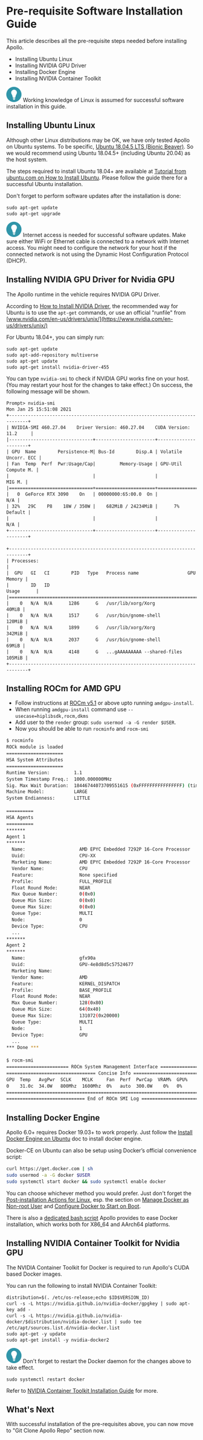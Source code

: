 # Pre-requisite Software Installation Guide

This article describes all the pre-requisite steps needed before installing
Apollo.

- Installing Ubuntu Linux
- Installing NVIDIA GPU Driver
- Installing Docker Engine
- Installing NVIDIA Container Toolkit

![tip_icon](images/tip_icon.png) Working knowledge of Linux is assumed for
successful software installation in this guide.

## Installing Ubuntu Linux

Although other Linux distributions may be OK, we have only tested Apollo on
Ubuntu systems. To be specific,
[Ubuntu 18.04.5 LTS (Bionic Beaver)](https://releases.ubuntu.com/18.04.5/). So
we would recommend using Ubuntu 18.04.5+ (including Ubuntu 20.04) as the host
system.

The steps required to install Ubuntu 18.04+ are available at
[Tutorial from ubuntu.com on How to Install Ubuntu](https://ubuntu.com/tutorials/install-ubuntu-desktop).
Please follow the guide there for a successful Ubuntu installation.

Don't forget to perform software updates after the installation is done:

```shell
sudo apt-get update
sudo apt-get upgrade
```

![](images/tip_icon.png) Internet access is needed for successful software
updates. Make sure either WiFi or Ethernet cable is connected to a network with
Internet access. You might need to configure the network for your host if the
connected network is not using the Dynamic Host Configuration Protocol (DHCP).

## Installing NVIDIA GPU Driver for Nvidia GPU

The Apollo runtime in the vehicle requires NVIDIA GPU Driver.

According to
[How to Install NVIDIA Driver](https://github.com/NVIDIA/nvidia-docker/wiki/Frequently-Asked-Questions#how-do-i-install-the-nvidia-driver),
the recommended way for Ubuntu is to use the `apt-get` commands, or use an
official "runfile" from
[www.nvidia.com/en-us/drivers/unix/](https://www.nvidia.com/en-us/drivers/unix/)

For Ubuntu 18.04+, you can simply run:

```
sudo apt-get update
sudo apt-add-repository multiverse
sudo apt-get update
sudo apt-get install nvidia-driver-455
```

You can type `nvidia-smi` to check if NVIDIA GPU works fine on your host. (You
may restart your host for the changes to take effect.) On success, the following
message will be shown.

```
Prompt> nvidia-smi
Mon Jan 25 15:51:08 2021
+-----------------------------------------------------------------------------+
| NVIDIA-SMI 460.27.04    Driver Version: 460.27.04    CUDA Version: 11.2     |
|-------------------------------+----------------------+----------------------+
| GPU  Name        Persistence-M| Bus-Id        Disp.A | Volatile Uncorr. ECC |
| Fan  Temp  Perf  Pwr:Usage/Cap|         Memory-Usage | GPU-Util  Compute M. |
|                               |                      |               MIG M. |
|===============================+======================+======================|
|   0  GeForce RTX 3090    On   | 00000000:65:00.0  On |                  N/A |
| 32%   29C    P8    18W / 350W |    682MiB / 24234MiB |      7%      Default |
|                               |                      |                  N/A |
+-------------------------------+----------------------+----------------------+

+-----------------------------------------------------------------------------+
| Processes:                                                                  |
|  GPU   GI   CI        PID   Type   Process name                  GPU Memory |
|        ID   ID                                                   Usage      |
|=============================================================================|
|    0   N/A  N/A      1286      G   /usr/lib/xorg/Xorg                 40MiB |
|    0   N/A  N/A      1517      G   /usr/bin/gnome-shell              120MiB |
|    0   N/A  N/A      1899      G   /usr/lib/xorg/Xorg                342MiB |
|    0   N/A  N/A      2037      G   /usr/bin/gnome-shell               69MiB |
|    0   N/A  N/A      4148      G   ...gAAAAAAAAA --shared-files      105MiB |
+-----------------------------------------------------------------------------+
```

## Installing ROCm for AMD GPU

- Follow instructions at [ROCm
  v5.1](https://docs.amd.com/bundle/ROCm-Installation-Guide-v5.1/page/Prerequisite_Actions.html) or above upto running `amdgpu-install`.
- When running `amdgpu-install` command use `--usecase=hiplibsdk,rocm,dkms`
- Add user to the `render` group: `sudo usermod -a -G render $USER`.
- Now you should be able to run `rocminfo` and `rocm-smi`
```bash
$ rocminfo
ROCk module is loaded
=====================
HSA System Attributes
=====================
Runtime Version:         1.1
System Timestamp Freq.:  1000.000000MHz
Sig. Max Wait Duration:  18446744073709551615 (0xFFFFFFFFFFFFFFFF) (timestamp count)
Machine Model:           LARGE
System Endianness:       LITTLE

==========
HSA Agents
==========
*******
Agent 1
*******
  Name:                    AMD EPYC Embedded 7292P 16-Core Processor
  Uuid:                    CPU-XX
  Marketing Name:          AMD EPYC Embedded 7292P 16-Core Processor
  Vendor Name:             CPU
  Feature:                 None specified
  Profile:                 FULL_PROFILE
  Float Round Mode:        NEAR
  Max Queue Number:        0(0x0)
  Queue Min Size:          0(0x0)
  Queue Max Size:          0(0x0)
  Queue Type:              MULTI
  Node:                    0
  Device Type:             CPU
  ...
*******
Agent 2
*******
  Name:                    gfx90a
  Uuid:                    GPU-4e8d8d5c57524677
  Marketing Name:
  Vendor Name:             AMD
  Feature:                 KERNEL_DISPATCH
  Profile:                 BASE_PROFILE
  Float Round Mode:        NEAR
  Max Queue Number:        128(0x80)
  Queue Min Size:          64(0x40)
  Queue Max Size:          131072(0x20000)
  Queue Type:              MULTI
  Node:                    1
  Device Type:             GPU
  ...
*** Done ***

$ rocm-smi
======================= ROCm System Management Interface =======================
================================= Concise Info =================================
GPU  Temp   AvgPwr  SCLK    MCLK     Fan  Perf  PwrCap  VRAM%  GPU%
0    31.0c  34.0W   800Mhz  1600Mhz  0%   auto  300.0W    0%   0%
================================================================================
============================= End of ROCm SMI Log ==============================
```

## Installing Docker Engine

Apollo 6.0+ requires Docker 19.03+ to work properly. Just follow the
[Install Docker Engine on Ubuntu](https://docs.docker.com/engine/install/ubuntu/)
doc to install docker engine.

Docker-CE on Ubuntu can also be setup using Docker’s official convenience
script:

```bash
curl https://get.docker.com | sh
sudo usermod -a -G docker $USER
sudo systemctl start docker && sudo systemctl enable docker
```

You can choose whichever method you would prefer. Just don't forget the
[Post-installation Actions for Linux](https://docs.docker.com/engine/install/linux-postinstall/),
esp. the section on
[Manage Docker as Non-root User](https://docs.docker.com/engine/install/linux-postinstall/#manage-docker-as-a-non-root-user)
and
[Configure Docker to Start on Boot](https://docs.docker.com/engine/install/linux-postinstall/#configure-docker-to-start-on-boot).

There is also a
[dedicated bash script](../../docker/setup_host/install_docker.sh) Apollo
provides to ease Docker installation, which works both for X86_64 and AArch64
platforms.

## Installing NVIDIA Container Toolkit for Nvidia GPU

The NVIDIA Container Toolkit for Docker is required to run Apollo's CUDA based
Docker images.

You can run the following to install NVIDIA Container Toolkit:

```
distribution=$(. /etc/os-release;echo $ID$VERSION_ID)
curl -s -L https://nvidia.github.io/nvidia-docker/gpgkey | sudo apt-key add -
curl -s -L https://nvidia.github.io/nvidia-docker/$distribution/nvidia-docker.list | sudo tee /etc/apt/sources.list.d/nvidia-docker.list
sudo apt-get -y update
sudo apt-get install -y nvidia-docker2
```

![tip_icon](images/tip_icon.png) Don't forget to restart the Docker daemon for
the changes above to take effect.

```
sudo systemctl restart docker
```

Refer to
[NVIDIA Container Toolkit Installation Guide](https://docs.nvidia.com/datacenter/cloud-native/container-toolkit/install-guide.html)
for more.

## What's Next

With successful installation of the pre-requisites above, you can now move to
"Git Clone Apollo Repo" section now.

